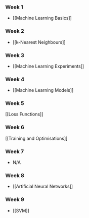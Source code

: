 ### Week 1
- [[Machine Learning Basics]]

### Week 2
- [[k-Nearest Neighbours]]

### Week 3
- [[Machine Learning Experiments]]

### Week 4
- [[Machine Learning Models]]

### Week 5
[[Loss Functions]]

### Week 6
[[Training and Optimisations]]

### Week 7
- N/A

### Week 8
- [[Artificial Neural Networks]]

### Week 9
- [[SVM]]


